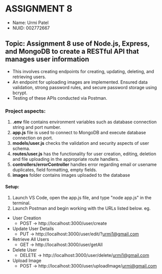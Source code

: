 # ASSIGNMENT 8

- Name: Urmi Patel
- NUID: 002772667

## Topic: Assignment 8 use of Node.js, Express, and MongoDB to create a RESTful API that manages user information
- This involves creating endpoints for creating, updating, deleting, and retrieving users.
- An endpoint for uploading images are implemented. Ensured data validation, strong password rules, and secure password storage using bcrypt. 
- Testing of these APIs conducted via Postman. 

### Project aspects:
1. **.env** file contains environment variables such as database connection string and port number.
2. **app.js** file is used to connect to MongoDB and execute database connection on port.
3. **models/user.js** checks the validation and security aspects of user schema.
4. **routes/user.js** has the functionality for user creation, editing, deletion and file uploading in the appropriate route handlers.
5. **controllers/errorController** handles error regarding email or usename duplicates, field formatting, empty fields.
6. **images** folder contains images uploaded to the database

#### Setup:

1. Launch VS Code, open the app.js file, and type "node app.js" in the terminal.
2. Launch Postman and begin working with the URLs listed below.
eg.
  - User Creation 
    - POST ->  http://localhost:3000/user/create
  - Update User Details
    - PUT -> http://localhost:3000/user/edit/?urmi1@gmail.com
  - Retrieve All Users
    - GET -> http://localhost:3000/user/getAll
  - Delete User
    - DELETE -> http://localhost:3000/user/delete/urmi1@gmail.com
  - Upload Image
    - POST -> http://localhost:3000/user/uploadImage/urmi@gmail.com
 
